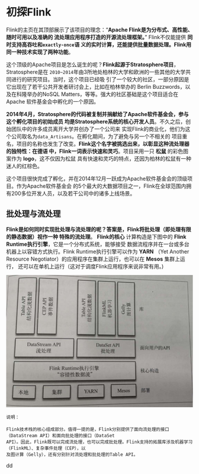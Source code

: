 初探Flink
================================================================================
Flink的主页在其顶部展示了该项目的理念：“**Apache Flink是为分布式、高性能、随时可用以及准确的
流处理应用程序打造的开源流处理框架。**” Flink不仅能提供 **同时支持高吞吐和`exactly-once`语
义的实时计算，还能提供批量数据处理。Flink用同一种技术实现了两种功能**。

这个顶级的Apache项目是怎么诞生的呢？**Flink起源于Stratosphere项目**，Stratosphere是在
`2010~2014`年由3所地处柏林的大学和欧洲的一些其他的大学共同进行的研究项目。当时，这个项目已经吸
引了一个较大的社区，一部分原因是它出现在了若干公共开发者研讨会上，比如在柏林举办的
Berlin Buzzwords，以及在科隆举办的NoSQL Matters，等等。强大的社区基础是这个项目适合在Apache
软件基金会中孵化的一个原因。

**2014年4月，Stratosphere的代码被复制并捐献给了Apache软件基金会，参与这个孵化项目的初始成员
均是Stratosphere系统的核心开发人员**。不久之后，创始团队中的许多成员离开大学并创办了一个公司来
实现Flink的商业化，他们为这个公司取名为`data_Artisans`。在孵化期间，为了避免与另一个不相关的
项目重名，项目的名称也发生了改变。**Flink这个名字被挑选出来，以彰显这种流处理器的独特性：在德语
中，Flink一词表示快速和灵巧**。项目采用一只 **松鼠** 的彩色图案作为 **logo**，这不仅因为松鼠
具有快速和灵巧的特点，还因为柏林的松鼠有一种迷人的红棕色。

这个项目很快完成了孵化，并在2014年12月一跃成为Apache软件基金会的顶级项目。作为Apache软件基金会
的5个最大的大数据项目之一，Flink在全球范围内拥有200多位开发人员，以及若干公司中的诸多上线场景。

## 批处理与流处理
**Flink是如何同时实现批处理与流处理的呢？答案是，Flink将批处理（即处理有限的静态数据）视作一种
特殊的流处理**。
**Flink的核心** 计算构造是下图中的 **Flink Runtime执行引擎**，它是一个分布式系统，能够接受
数据流程序并在一台或多台机器上以容错方式执行。Flink Runtime执行引擎可以作为 **YARN**
（Yet Another Resource Negotiator）的应用程序在集群上运行，也可以在 **Mesos** 集群上运行，
还可以在单机上运行（这对于调度Flink应用程序来说非常有用。)

![Flink结构](img/2.png)

```
说明：

Flink技术栈的核心组成部分。值得一提的是，Flink分别提供了面向流处理的接口（DataStream API）和面向批处理的接口（DataSet
API）。因此，Flink既可以完成流处理，也可以完成批处理。Flink支持的拓展库涉及机器学习（FlinkML）、复杂事件处理（CEP），以
及图计算（Gelly），还有分别针对流处理和批处理的Table API。
```






























dd
